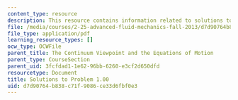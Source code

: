```yaml
---
content_type: resource
description: This resource contains information related to solutions to problem 1.00.
file: /media/courses/2-25-advanced-fluid-mechanics-fall-2013/d7d90764b838c71f9086ce33d6fbf0e3_MIT2_25F13_1.00_Solution.pdf
file_type: application/pdf
learning_resource_types: []
ocw_type: OCWFile
parent_title: The Continuum Viewpoint and the Equations of Motion
parent_type: CourseSection
parent_uid: 3fcfdad1-1e62-96bb-6260-e3cf2d650dfd
resourcetype: Document
title: Solutions to Problem 1.00
uid: d7d90764-b838-c71f-9086-ce33d6fbf0e3
---
```

